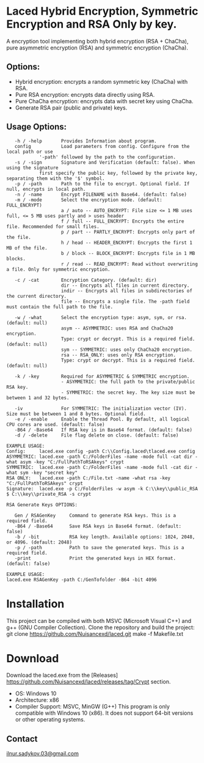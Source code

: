 # Laced Hybrid Encryption, Symmetric Encryption and RSA Only by key.

A encryption tool implementing both hybrid encryption (RSA + ChaCha), pure asymmetric encryption (RSA) and symmetric encryption (ChaCha).

## Options:
* Hybrid encryption: encrypts a random symmetric key (ChaCha) with RSA.
* Pure RSA encryption: encrypts data directly using RSA.
* Pure ChaCha encryption: encrypts data with secret key using ChaCha.
* Generate RSA pair (public and private) keys.

 
## Usage Options:
```shell
   -h / -help       Provides Information about program.
   config           Load parameters from config. Configure from the local path or use
		    '-path' followed by the path to the configuration.
   -s / -sign       Signature and Verification (default: false). When using the signature
		    first specify the public key, followed by the private key, separating them with the '$' symbol.
   -p / -path       Path to the file to encrypt. Optional field. If null, encrypts in local path.
   -n / -name       Encrypt FILENAME with Base64. (default: false)
   -m / -mode       Select the encryption mode. (default: FULL_ENCRYPT)
                    a / auto -- AUTO_ENCRYPT: File size <= 1 MB uses full, <= 5 MB uses partly and > uses header
                    f / full -- FULL_ENCRYPT: Encrypts the entire file. Recommended for small files.
                    p / part -- PARTLY_ENCRYPT: Encrypts only part of the file.
                    h / head -- HEADER_ENCRYPT: Encrypts the first 1 MB of the file.
                    b / block -- BLOCK_ENCRYPT: Encrypts file in 1 MB blocks.
                    r / read -- READ_ENCRYPT: Read without overwriting a file. Only for symmetric encryption.

   -c / -cat        Encryption Category. (default: dir)
                    dir -- Encrypts all files in current directory.
                    indir -- Encrypts all files in subdirectories of the current directory.
                    file -- Encrypts a single file. The -path field must contain the full path to the file.

   -w / -what       Select the encryption type: asym, sym, or rsa. (default: null)
                    asym -- ASYMMETRIC: uses RSA and ChaCha20 encryption.
                    Type: crypt or decrypt. This is a required field. (default: null)
                    sym -- SYMMETRIC: uses only ChaCha20 encryption.
                    rsa -- RSA_ONLY: uses only RSA encryption.
                    Type: crypt or decrypt. This is a required field. (default: null)

   -k / -key        Required for ASYMMETRIC & SYMMETRIC encryption.
                    - ASYMMETRIC: the full path to the private/public RSA key.
                    - SYMMETRIC: the secret key. The key size must be between 1 and 32 bytes.

   -iv              For SYMMETRIC: The initialization vector (IV). Size must be between 1 and 8 bytes. Optional field.
   -e / -enable     Enable the Thread Pool. By default, all logical CPU cores are used. (default: false)
   -B64 / -Base64   If RSA key is in Base64 format. (default: false)
   -d / -delete     File flag delete on close. (default: false)

EXAMPLE USAGE:
Config:     laced.exe config -path C:\\Config.laced\tlaced.exe config
ASYMMETRIC: laced.exe -path C:/FolderFiles -name -mode full -cat dir -what asym -key "C:/FullPathToRSAkeys" crypt
SYMMETRIC:  laced.exe -path C:/FolderFiles -name -mode full -cat dir -what sym -key "secret key"
RSA ONLY:   laced.exe -path C:/File.txt -name -what rsa -key "C:/FullPathToRSAkeys" crypt
Signature:  laced.exe -p C:/FolderFiles -w asym -k C:\\key\\public_RSA $ C:\\key\\private_RSA -s crypt

RSA Generate Keys OPTIONS:

   Gen / RSAGenKey     Command to generate RSA keys. This is a required field.
   -B64 / -Base64      Save RSA keys in Base64 format. (default: false)
   -b / -bit           RSA key length. Available options: 1024, 2048, or 4096. (default: 2048)
   -p / -path          Path to save the generated keys. This is a required field.
   -print              Print the generated keys in HEX format. (default: false)

EXAMPLE USAGE:
laced.exe RSAGenKey -path C:/GenTofolder -B64 -bit 4096
```


 # Installation
This project can be compiled with both MSVC (Microsoft Visual C++) and g++ (GNU Compiler Collection).
Clone the repository and build the project:
git clone https://github.com/Nuisancexd/laced.git
make -f Makefile.txt

# Download 
Download the laced.exe from the [Releases] https://github.com/Nuisancexd/laced/releases/tag/Crypt section.  

* OS: Windows 10
* Architecture: x86
* Compiler Support: MSVC, MinGW (G++)
This program is only compatible with Windows 10 (x86).
It does not support 64-bit versions or other operating systems.

## Contact
ilnur.sadykov.03@gmail.com

